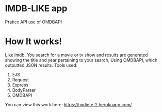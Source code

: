 # IMDB-LIKE app
Pratice API use of OMDBAPI


# How It works!
Like Imdb, You search for a movie or tv show and results are generated showing the title and year pertaining to your search, Using OMDBAPI, which outputted JSON results. 
Tools used:
1. EJS
2. Request
3. Express 
4. BodyParser  
5. OMDBAPI




You can view this work here: https://hodiete-2.herokuapp.com/
